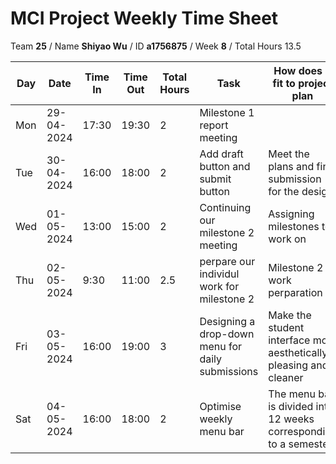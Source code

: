 # MCI Project Weekly Time Sheet

Team **25** / Name **Shiyao Wu** / ID **a1756875** / Week **8** / Total Hours 13.5

| Day | Date       | Time In | Time Out | Total Hours | Task | How does it fit to project plan | Outcome/Next action |
| --- | ---------- | ------- | -------- | ----------- | ---- | ------------------------------- | ------------------- |
| Mon | 29-04-2024 |  17:30  | 19:30   | 2         |   Milestone 1 report meeting | | check our code bug together|
| Tue | 30-04-2024 |  16:00   | 18:00    |   2    |Add draft button and submit button|Meet the plans and final submission for the design |Preparing for the milestone 2 meeting|
| Wed | 01-05-2024 |  13:00 |  15:00  |    2      | Continuing our milestone 2 meeting |Assigning milestones to work on | Preparing theidea of report writing|
| Thu | 02-05-2024 | 9:30  | 11:00   | 2.5        | perpare our individul work for milestone 2 | Milestone 2 work perparation  | Writing Milestones2 report|
| Fri | 03-05-2024 | 16:00  | 19:00   | 3           | Designing a drop-down menu for daily submissions | Make the student interface more aesthetically pleasing and cleaner |Optimise weekly menu bar |
| Sat | 04-05-2024 | 16:00  | 18:00   |2         |Optimise weekly menu bar | The menu bar is divided into 12 weeks corresponding to a semester| Continue to optimise the student interface |
